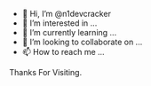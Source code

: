 - 👋 Hi, I’m @n1devcracker
- 👀 I’m interested in ...
- 🌱 I’m currently learning ...
- 💞️ I’m looking to collaborate on ...
- 📫 How to reach me ...

<!---
https://github.com/n1devcracker is a ✨ special ✨ repository because its `README.md` (this file) appears on your GitHub profile.
You can click the Preview link to take a look at your changes.
--->

Thanks For Visiting.
